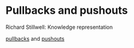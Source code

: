 # Pullbacks and pushouts



Richard Stillwell: Knowledge representation

[pullbacks](https://youtu.be/W-AHNn4eGKQ?t=373) and [pushouts](https://youtu.be/W-AHNn4eGKQ?t=1471)
